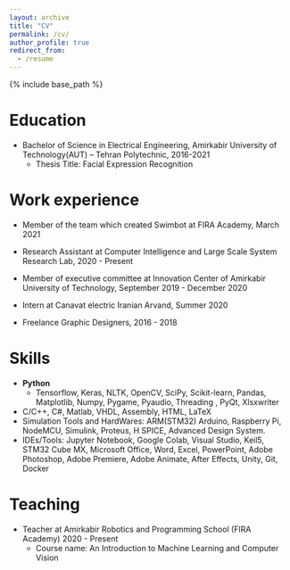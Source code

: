 ```yaml
---
layout: archive
title: "CV"
permalink: /cv/
author_profile: true
redirect_from:
  - /resume
---
```


{% include base_path %}

Education
======
* Bachelor of Science in Electrical Engineering, Amirkabir University of Technology(AUT) – Tehran Polytechnic, 2016-2021
  *  Thesis Title: Facial Expression Recognition

Work experience
======
* Member of the team which created Swimbot at FIRA Academy, March 2021

* Research Assistant at Computer Intelligence and Large Scale System Research Lab, 2020 - Present

*  Member of executive committee at Innovation Center of Amirkabir University of Technology, September 2019 - December 2020
*  Intern at Canavat electric Iranian Arvand, Summer 2020
*  Freelance Graphic Designers, 2016 - 2018 

Skills
======
* **Python**
  * Tensorflow, Keras, NLTK, OpenCV, SciPy, Scikit-learn, Pandas, Matplotlib, Numpy, Pygame, Pyaudio, Threading , PyQt, Xlsxwriter
* C/C++, C#, Matlab, VHDL, Assembly, HTML, LaTeX
* Simulation Tools and HardWares: ARM(STM32) Arduino, Raspberry Pi, NodeMCU,  Simulink, Proteus, H SPICE, Advanced Design System.
* IDEs/Tools: Jupyter Notebook, Google Colab,  Visual Studio, Keil5, STM32 Cube MX, Microsoft Office, Word, Excel, PowerPoint, Adobe Photoshop, Adobe Premiere, Adobe Animate, After Effects, Unity, Git, Docker


Teaching
======
* Teacher at Amirkabir Robotics and Programming School (FIRA Academy) 2020 - Present
  * Course name: An Introduction to Machine Learning and Computer Vision

